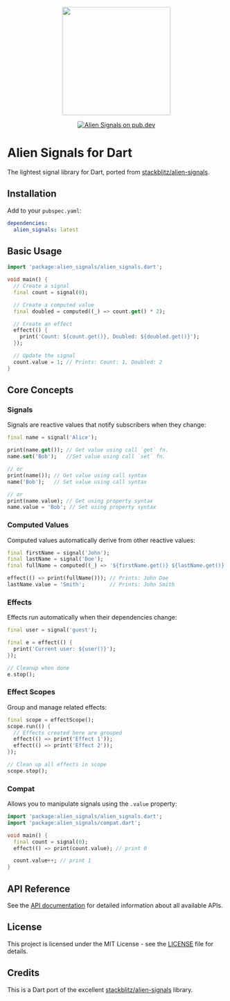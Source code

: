 <p align="center">
	<img src="https://github.com/stackblitz/alien-signals/raw/master/assets/logo.png" width="250"><br>
<p>

<p align="center">
	<a href="https://pub.dev/packages/alien_signals">
	   <img src="https://img.shields.io/pub/v/alien_signals" alt="Alien Signals on pub.dev" />
	</a>
</p>

# Alien Signals for Dart

The lightest signal library for Dart, ported from [stackblitz/alien-signals](https://github.com/stackblitz/alien-signals).

## Installation

Add to your `pubspec.yaml`:

```yaml
dependencies:
  alien_signals: latest
```

## Basic Usage

```dart
import 'package:alien_signals/alien_signals.dart';

void main() {
  // Create a signal
  final count = signal(0);

  // Create a computed value
  final doubled = computed((_) => count.get() * 2);

  // Create an effect
  effect(() {
    print('Count: ${count.get()}, Doubled: ${doubled.get()}');
  });

  // Update the signal
  count.value = 1; // Prints: Count: 1, Doubled: 2
}
```

## Core Concepts

### Signals

Signals are reactive values that notify subscribers when they change:

```dart
final name = signal('Alice');

print(name.get()); // Get value using call `get` fn.
name.set('Bob');   //Set value using call `set` fn.

// or
print(name()); // Get value using call syntax
name('Bob');   // Set value using call syntax

// or
print(name.value); // Get using property syntax
name.value = 'Bob'; // Set using property syntax
```

### Computed Values

Computed values automatically derive from other reactive values:

```dart
final firstName = signal('John');
final lastName = signal('Doe');
final fullName = computed((_) => '${firstName.get()} ${lastName.get()}');

effect(() => print(fullName())); // Prints: John Doe
lastName.value = 'Smith';        // Prints: John Smith
```

### Effects

Effects run automatically when their dependencies change:

```dart
final user = signal('guest');

final e = effect(() {
  print('Current user: ${user()}');
});

// Cleanup when done
e.stop();
```

### Effect Scopes

Group and manage related effects:

```dart
final scope = effectScope();
scope.run(() {
  // Effects created here are grouped
  effect(() => print('Effect 1'));
  effect(() => print('Effect 2'));
});

// Clean up all effects in scope
scope.stop();
```

### Compat

Allows you to manipulate signals using the `.value` property:

```dart
import 'package:alien_signals/alien_signals.dart';
import 'package:alien_signals/compat.dart';

void main() {
  final count = signal(0);
  effect(() => print(count.value); // print 0

  count.value++; // print 1
}
```

## API Reference

See the [API documentation](https://pub.dev/documentation/alien_signals/latest/) for detailed information about all available APIs.

## License

This project is licensed under the MIT License - see the [LICENSE](LICENSE) file for details.

## Credits

This is a Dart port of the excellent [stackblitz/alien-signals](https://github.com/stackblitz/alien-signals) library.
